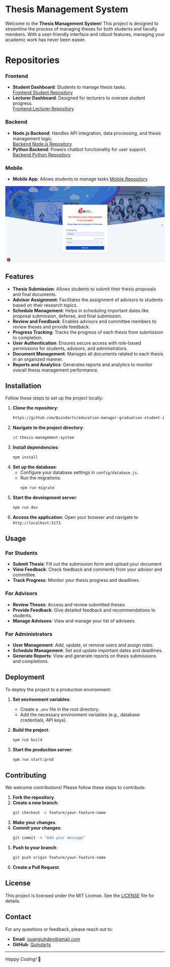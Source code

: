 # Thesis Management System

Welcome to the **Thesis Management System**! This project is designed to streamline the process of managing theses for both students and faculty members. With a user-friendly interface and robust features, managing your academic work has never been easier.

# Repositories
### Frontend
- **Student Dashboard**: Students to manage thesis tasks.  
  [Frontend Student Repository](https://github.com/Quindart/education-graduation-for-student-iuh)
- **Lecturer Dashboard**: Designed for lecturers to oversee student progress.  
  [Frontend Lecturer Repository](https://github.com/Quindart/education-manager-graduation-student-iuh)
### Backend
- **Node.js Backend**: Handles API integration, data processing, and thesis management logic.  
  [Backend Node.js Repository](https://github.com/Quindart/fork-manage-graduation-thesis-iuh-be)
- **Python Backend**: Powers chatbot functionality for user support.  
  [Backend Python Repository](https://github.com/Quindart/manage-graduation-thesis-iuh-chatbot)
### Mobile
- **Mobile App**: Allows students to manage tasks
 [Mobile Repository](https://github.com/Quindart/manage-graduation-thesis-iuh-fe-app)

![alt text](image.png)


## Features

-  **Thesis Submission**: Allows students to submit their thesis proposals and final documents.
-  **Advisor Assignment**: Facilitates the assignment of advisors to students based on their research topics.
- **Schedule Management**: Helps in scheduling important dates like proposal submission, defense, and final submission.
-  **Review and Feedback**: Enables advisors and committee members to review theses and provide feedback.
-  **Progress Tracking**: Tracks the progress of each thesis from submission to completion.
-  **User Authentication**: Ensures secure access with role-based permissions for students, advisors, and administrators.
-  **Document Management**: Manages all documents related to each thesis in an organized manner.
- **Reports and Analytics**: Generates reports and analytics to monitor overall thesis management performance.

##  Installation

Follow these steps to set up the project locally:

1. **Clone the repository**:
   ```bash
   https://github.com/Quindarts/education-manager-graduation-student-iuh.git
   ```
2. **Navigate to the project directory**:
   ```bash
   cd thesis-management-system
   ```
3. **Install dependencies**:
   ```bash
   npm install
   ```
4. **Set up the database**:
   - Configure your database settings in `config/database.js`.
   - Run the migrations:
     ```bash
     npm run migrate
     ```
5. **Start the development server**:
   ```bash
   npm run dev
   ```
6. **Access the application**:
   Open your browser and navigate to `http://localhost:5173`.

## Usage

### For Students

- **Submit Thesis**: Fill out the submission form and upload your document.
- **View Feedback**: Check feedback and comments from your advisor and committee.
- **Track Progress**: Monitor your thesis progress and deadlines.

### For Advisors

- **Review Theses**: Access and review submitted theses.
- **Provide Feedback**: Give detailed feedback and recommendations to students.
- **Manage Advisees**: View and manage your list of advisees.

### For Administrators

- **User Management**: Add, update, or remove users and assign roles.
- **Schedule Management**: Set and update important dates and deadlines.
- **Generate Reports**: View and generate reports on thesis submissions and completions.

## Deployment

To deploy the project to a production environment:

1. **Set environment variables**:

   - Create a `.env` file in the root directory.
   - Add the necessary environment variables (e.g., database credentials, API keys).

2. **Build the project**:

   ```bash
   npm run build
   ```

3. **Start the production server**:
   ```bash
   npm run start:prod
   ```

## Contributing

We welcome contributions! Please follow these steps to contribute:

1. **Fork the repository**.
2. **Create a new branch**:
   ```bash
   git checkout -b feature/your-feature-name
   ```
3. **Make your changes**.
4. **Commit your changes**:
   ```bash
   git commit -m "Add your message"
   ```
5. **Push to your branch**:
   ```bash
   git push origin feature/your-feature-name
   ```
6. **Create a Pull Request**.

## License

This project is licensed under the MIT License. See the [LICENSE](LICENSE) file for details.

## Contact

For any questions or feedback, please reach out to:

- **Email**: quangiuhdev@gmail.com
- **GitHub**: [Quindarts](https://github.com/Quindarts)

---

_Happy Coding!_ 🚀
